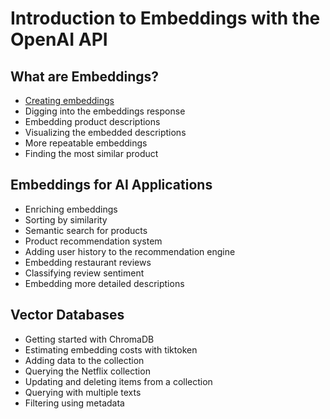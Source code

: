 # Introduction to Embeddings with the OpenAI API

## What are Embeddings?

- [Creating embeddings](creating_embeddings.py)
- Digging into the embeddings response
- Embedding product descriptions
- Visualizing the embedded descriptions
- More repeatable embeddings
- Finding the most similar product

## Embeddings for AI Applications

- Enriching embeddings
- Sorting by similarity
- Semantic search for products
- Product recommendation system
- Adding user history to the recommendation engine
- Embedding restaurant reviews
- Classifying review sentiment
- Embedding more detailed descriptions


## Vector Databases

- Getting started with ChromaDB
- Estimating embedding costs with tiktoken
- Adding data to the collection
- Querying the Netflix collection
- Updating and deleting items from a collection
- Querying with multiple texts
- Filtering using metadata
